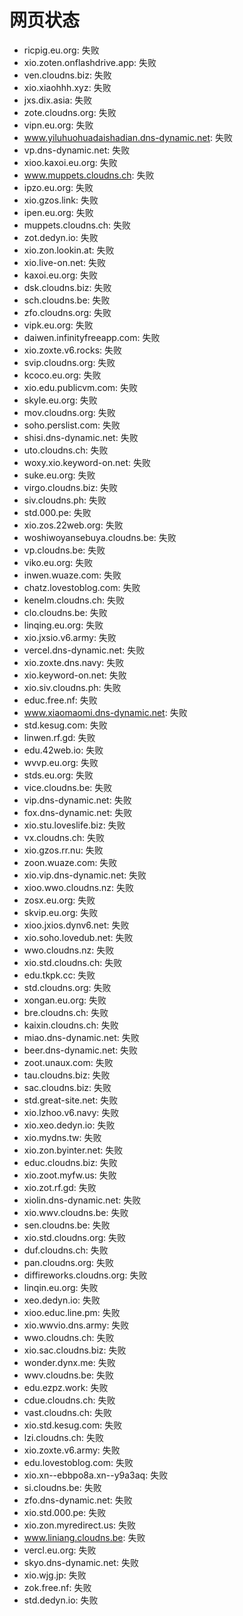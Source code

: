 # 网页状态
- ricpig.eu.org: 失败
- xio.zoten.onflashdrive.app: 失败
- ven.cloudns.biz: 失败
- xio.xiaohhh.xyz: 失败
- jxs.dix.asia: 失败
- zote.cloudns.org: 失败
- vipn.eu.org: 失败
- www.yiluhuohuadaishadian.dns-dynamic.net: 失败
- vp.dns-dynamic.net: 失败
- xioo.kaxoi.eu.org: 失败
- www.muppets.cloudns.ch: 失败
- ipzo.eu.org: 失败
- xio.gzos.link: 失败
- ipen.eu.org: 失败
- muppets.cloudns.ch: 失败
- zot.dedyn.io: 失败
- xio.zon.lookin.at: 失败
- xio.live-on.net: 失败
- kaxoi.eu.org: 失败
- dsk.cloudns.biz: 失败
- sch.cloudns.be: 失败
- zfo.cloudns.org: 失败
- vipk.eu.org: 失败
- daiwen.infinityfreeapp.com: 失败
- xio.zoxte.v6.rocks: 失败
- svip.cloudns.org: 失败
- kcoco.eu.org: 失败
- xio.edu.publicvm.com: 失败
- skyle.eu.org: 失败
- mov.cloudns.org: 失败
- soho.perslist.com: 失败
- shisi.dns-dynamic.net: 失败
- uto.cloudns.ch: 失败
- woxy.xio.keyword-on.net: 失败
- suke.eu.org: 失败
- virgo.cloudns.biz: 失败
- siv.cloudns.ph: 失败
- std.000.pe: 失败
- xio.zos.22web.org: 失败
- woshiwoyansebuya.cloudns.be: 失败
- vp.cloudns.be: 失败
- viko.eu.org: 失败
- inwen.wuaze.com: 失败
- chatz.lovestoblog.com: 失败
- kenelm.cloudns.ch: 失败
- clo.cloudns.be: 失败
- linqing.eu.org: 失败
- xio.jxsio.v6.army: 失败
- vercel.dns-dynamic.net: 失败
- xio.zoxte.dns.navy: 失败
- xio.keyword-on.net: 失败
- xio.siv.cloudns.ph: 失败
- educ.free.nf: 失败
- www.xiaomaomi.dns-dynamic.net: 失败
- std.kesug.com: 失败
- linwen.rf.gd: 失败
- edu.42web.io: 失败
- wvvp.eu.org: 失败
- stds.eu.org: 失败
- vice.cloudns.be: 失败
- vip.dns-dynamic.net: 失败
- fox.dns-dynamic.net: 失败
- xio.stu.loveslife.biz: 失败
- vx.cloudns.ch: 失败
- xio.gzos.rr.nu: 失败
- zoon.wuaze.com: 失败
- xio.vip.dns-dynamic.net: 失败
- xioo.wwo.cloudns.nz: 失败
- zosx.eu.org: 失败
- skvip.eu.org: 失败
- xioo.jxios.dynv6.net: 失败
- xio.soho.lovedub.net: 失败
- wwo.cloudns.nz: 失败
- xio.std.cloudns.ch: 失败
- edu.tkpk.cc: 失败
- std.cloudns.org: 失败
- xongan.eu.org: 失败
- bre.cloudns.ch: 失败
- kaixin.cloudns.ch: 失败
- miao.dns-dynamic.net: 失败
- beer.dns-dynamic.net: 失败
- zoot.unaux.com: 失败
- tau.cloudns.biz: 失败
- sac.cloudns.biz: 失败
- std.great-site.net: 失败
- xio.lzhoo.v6.navy: 失败
- xio.xeo.dedyn.io: 失败
- xio.mydns.tw: 失败
- xio.zon.byinter.net: 失败
- educ.cloudns.biz: 失败
- xio.zoot.myfw.us: 失败
- xio.zot.rf.gd: 失败
- xiolin.dns-dynamic.net: 失败
- xio.wwv.cloudns.be: 失败
- sen.cloudns.be: 失败
- xio.std.cloudns.org: 失败
- duf.cloudns.ch: 失败
- pan.cloudns.org: 失败
- diffireworks.cloudns.org: 失败
- linqin.eu.org: 失败
- xeo.dedyn.io: 失败
- xioo.educ.line.pm: 失败
- xio.wwvio.dns.army: 失败
- wwo.cloudns.ch: 失败
- xio.sac.cloudns.biz: 失败
- wonder.dynx.me: 失败
- wwv.cloudns.be: 失败
- edu.ezpz.work: 失败
- cdue.cloudns.ch: 失败
- vast.cloudns.ch: 失败
- xio.std.kesug.com: 失败
- lzi.cloudns.ch: 失败
- xio.zoxte.v6.army: 失败
- edu.lovestoblog.com: 失败
- xio.xn--ebbpo8a.xn--y9a3aq: 失败
- si.cloudns.be: 失败
- zfo.dns-dynamic.net: 失败
- xio.std.000.pe: 失败
- xio.zon.myredirect.us: 失败
- www.liniang.cloudns.be: 失败
- vercl.eu.org: 失败
- skyo.dns-dynamic.net: 失败
- xio.wjg.jp: 失败
- zok.free.nf: 失败
- std.dedyn.io: 失败
